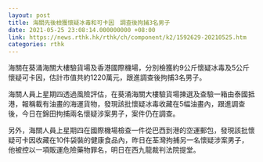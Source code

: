 ```yaml
---
layout: post
title: 海關先後檢獲懷疑冰毒和可卡因　調查後拘捕3名男子
date: 2021-05-25 23:08:14.000000000 +08:00
link: https://news.rthk.hk/rthk/ch/component/k2/1592629-20210525.htm
categories: rthk
---
```


海關在葵涌海關大樓驗貨場及香港國際機場，分別檢獲約9公斤懷疑冰毒及5公斤懷疑可卡因，估計市值共約1220萬元，跟進調查後拘捕3名男子。

海關人員上星期四透過風險評估，在葵涌海關大樓驗貨場揀選及查驗一箱由泰國抵港，報稱載有油畫的海運貨物，發現該批懷疑冰毒收藏在5幅油畫內，跟進調查後，今日在錦田拘捕兩名懷疑涉案男子，案件仍在調查。

另外，海關人員上星期四在國際機場檢查一件從巴西到港的空運郵包，發現該批懷疑可卡因收藏在10件袋裝的健康食品內，昨日在荃灣拘捕另一名懷疑涉案男子，他被控以一項販運危險藥物罪名，明日在西九龍裁判法院提堂。
